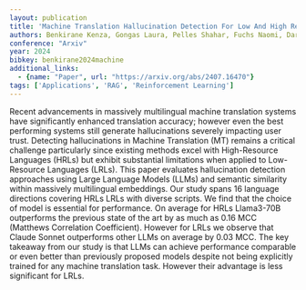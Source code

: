 ```yaml
---
layout: publication
title: 'Machine Translation Hallucination Detection For Low And High Resource Languages Using Large Language Models'
authors: Benkirane Kenza, Gongas Laura, Pelles Shahar, Fuchs Naomi, Darmon Joshua, Stenetorp Pontus, Adelani David Ifeoluwa, Sánchez Eduardo
conference: "Arxiv"
year: 2024
bibkey: benkirane2024machine
additional_links:
  - {name: "Paper", url: "https://arxiv.org/abs/2407.16470"}
tags: ['Applications', 'RAG', 'Reinforcement Learning']
---
```

Recent advancements in massively multilingual machine translation systems have significantly enhanced translation accuracy; however even the best performing systems still generate hallucinations severely impacting user trust. Detecting hallucinations in Machine Translation (MT) remains a critical challenge particularly since existing methods excel with High-Resource Languages (HRLs) but exhibit substantial limitations when applied to Low-Resource Languages (LRLs). This paper evaluates hallucination detection approaches using Large Language Models (LLMs) and semantic similarity within massively multilingual embeddings. Our study spans 16 language directions covering HRLs LRLs with diverse scripts. We find that the choice of model is essential for performance. On average for HRLs Llama3-70B outperforms the previous state of the art by as much as 0.16 MCC (Matthews Correlation Coefficient). However for LRLs we observe that Claude Sonnet outperforms other LLMs on average by 0.03 MCC. The key takeaway from our study is that LLMs can achieve performance comparable or even better than previously proposed models despite not being explicitly trained for any machine translation task. However their advantage is less significant for LRLs.
